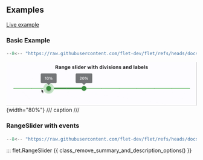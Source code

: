 ## Examples

[Live example](https://flet-controls-gallery.fly.dev/input/rangeslider)

### Basic Example

```python
--8<-- "https://raw.githubusercontent.com/flet-dev/flet/refs/heads/docs/sdk/python/examples/controls/range-slider/basic.py"
```

![basic](https://raw.githubusercontent.com/flet-dev/flet/docs/sdk/python/examples/controls/range-slider/media/basic.gif){width="80%"}
/// caption
///

### RangeSlider with events

```python
--8<-- "https://raw.githubusercontent.com/flet-dev/flet/refs/heads/docs/sdk/python/examples/controls/range-slider/handling-change-events.py"
```

::: flet.RangeSlider
{{ class_remove_summary_and_description_options() }}
